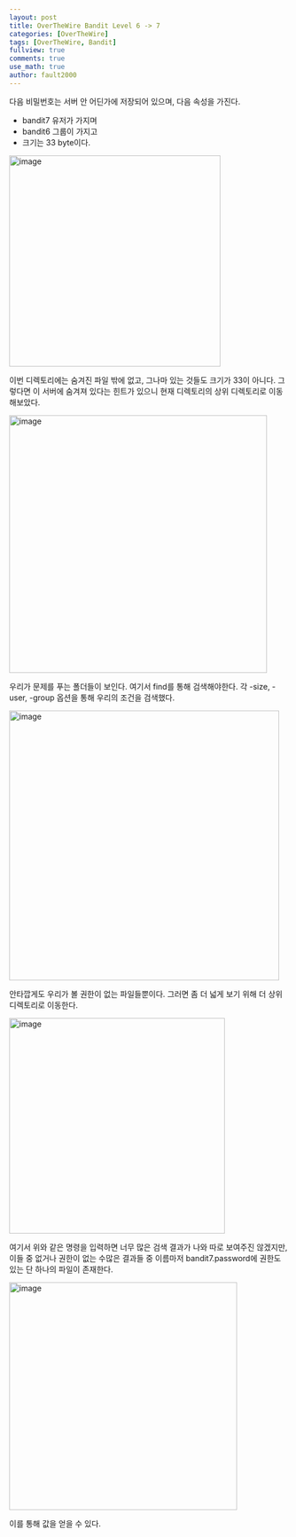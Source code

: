 ```yaml
---
layout: post
title: OverTheWire Bandit Level 6 -> 7
categories: [OverTheWire]
tags: [OverTheWire, Bandit]
fullview: true
comments: true
use_math: true
author: fault2000
---
```


다음 비밀번호는 서버 안 어딘가에 저장되어 있으며, 다음 속성을 가진다.

- bandit7 유저가 가지며
- bandit6 그룹이 가지고
- 크기는 33 byte이다.

<img width="381" alt="image" src="https://user-images.githubusercontent.com/73513005/190834470-9d96ce24-cdeb-4128-93af-9cb35481ec34.png">

이번 디렉토리에는 숨겨진 파일 밖에 없고, 그나마 있는 것들도 크기가 33이 아니다. 그렇다면 이 서버에 숨겨져 있다는 힌트가 있으니 현재 디렉토리의 상위 디렉토리로 이동해보았다.  

<img width="465" alt="image" src="https://user-images.githubusercontent.com/73513005/190834508-17820cfd-ac85-4e39-8dea-9c464f6544a0.png">

우리가 문제를 푸는 폴더들이 보인다. 여기서 find를 통해 검색해야한다. 각 -size, -user, -group 옵션을 통해 우리의 조건을 검색했다.  

<img width="487" alt="image" src="https://user-images.githubusercontent.com/73513005/190834601-44bb86fc-f489-4739-ab6a-58cebbe3cff2.png">

안타깝게도 우리가 볼 권한이 없는 파일들뿐이다. 그러면 좀 더 넓게 보기 위해 더 상위 디렉토리로 이동한다.  

<img width="389" alt="image" src="https://user-images.githubusercontent.com/73513005/190834617-16f7f20f-1eb7-4edc-94f5-8c49ae2e236b.png">

여기서 위와 같은 명령을 입력하면 너무 많은 검색 결과가 나와 따로 보여주진 않겠지만, 이들 중 없거나 권한이 없는 수많은 결과들 중 이름마저 bandit7.password에 권한도 있는 단 하나의 파일이 존재한다.  

<img width="411" alt="image" src="https://user-images.githubusercontent.com/73513005/190834755-8bc4e1fa-5676-426c-80e5-b623e72520b3.png">

이를 통해 값을 얻을 수 있다.